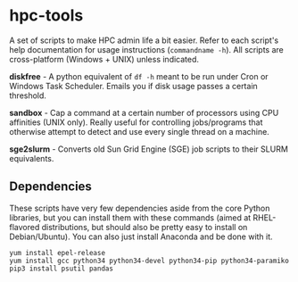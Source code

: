 hpc-tools
==============================================

A set of scripts to make HPC admin life a bit easier. 
Refer to each script's help documentation for usage instructions (`commandname -h`).
All scripts are cross-platform (Windows + UNIX) unless indicated.

**diskfree** - A python equivalent of `df -h` meant to be run under Cron or Windows Task Scheduler. Emails you if disk usage passes a certain threshold. 

**sandbox** - Cap a command at a certain number of processors using CPU affinities (UNIX only). Really useful for controlling jobs/programs that otherwise attempt to detect and use every single thread on a machine.

**sge2slurm** - Converts old Sun Grid Engine (SGE) job scripts to their SLURM equivalents.

## Dependencies

These scripts have very few dependencies aside from the core Python libraries, 
but you can install them with these commands 
(aimed at RHEL-flavored distributions, but should also be pretty easy to install on Debian/Ubuntu).
You can also just install Anaconda and be done with it.

```
yum install epel-release
yum install gcc python34 python34-devel python34-pip python34-paramiko
pip3 install psutil pandas
```
